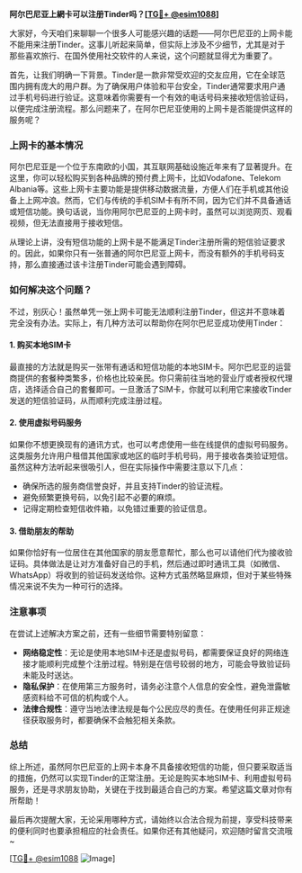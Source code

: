 **阿尔巴尼亚上網卡可以注册Tinder吗？[[TG💪+ @esim1088](https://t.me/s/esim1088)]**

大家好，今天咱们来聊聊一个很多人可能感兴趣的话题——阿尔巴尼亚的上网卡能不能用来注册Tinder。这事儿听起来简单，但实际上涉及不少细节，尤其是对于那些喜欢旅行、在国外使用社交软件的人来说，这个问题就显得尤为重要了。

首先，让我们明确一下背景。Tinder是一款非常受欢迎的交友应用，它在全球范围内拥有庞大的用户群。为了确保用户体验和平台安全，Tinder通常要求用户通过手机号码进行验证。这意味着你需要有一个有效的电话号码来接收短信验证码，以便完成注册流程。那么问题来了，在阿尔巴尼亚使用的上网卡是否能提供这样的服务呢？

### 上网卡的基本情况

阿尔巴尼亚是一个位于东南欧的小国，其互联网基础设施近年来有了显著提升。在这里，你可以轻松购买到各种品牌的预付费上网卡，比如Vodafone、Telekom Albania等。这些上网卡主要功能是提供移动数据流量，方便人们在手机或其他设备上上网冲浪。然而，它们与传统的手机SIM卡有所不同，因为它们并不具备通话或短信功能。换句话说，当你用阿尔巴尼亚的上网卡时，虽然可以浏览网页、观看视频，但无法直接用于接收短信。

从理论上讲，没有短信功能的上网卡是不能满足Tinder注册所需的短信验证要求的。因此，如果你只有一张普通的阿尔巴尼亚上网卡，而没有额外的手机号码支持，那么直接通过该卡注册Tinder可能会遇到障碍。

### 如何解决这个问题？

不过，别灰心！虽然单凭一张上网卡可能无法顺利注册Tinder，但这并不意味着完全没有办法。实际上，有几种方法可以帮助你在阿尔巴尼亚成功使用Tinder：

#### 1. 购买本地SIM卡
最直接的方法就是购买一张带有通话和短信功能的本地SIM卡。阿尔巴尼亚的运营商提供的套餐种类繁多，价格也比较亲民。你只需前往当地的营业厅或者授权代理店，选择适合自己的套餐即可。一旦激活了SIM卡，你就可以利用它来接收Tinder发送的短信验证码，从而顺利完成注册过程。

#### 2. 使用虚拟号码服务
如果你不想更换现有的通讯方式，也可以考虑使用一些在线提供的虚拟号码服务。这类服务允许用户租借其他国家或地区的临时手机号码，用于接收各类验证短信。虽然这种方法听起来很吸引人，但在实际操作中需要注意以下几点：
- 确保所选的服务商信誉良好，并且支持Tinder的验证流程。
- 避免频繁更换号码，以免引起不必要的麻烦。
- 记得定期检查短信收件箱，以免错过重要的验证信息。

#### 3. 借助朋友的帮助
如果你恰好有一位居住在其他国家的朋友愿意帮忙，那么也可以请他们代为接收验证码。具体做法是让对方准备好自己的手机，然后通过即时通讯工具（如微信、WhatsApp）将收到的验证码发送给你。这种方式虽然略显麻烦，但对于某些特殊情况来说不失为一种可行的选择。

### 注意事项

在尝试上述解决方案之前，还有一些细节需要特别留意：

- **网络稳定性**：无论是使用本地SIM卡还是虚拟号码，都需要保证良好的网络连接才能顺利完成整个注册过程。特别是在信号较弱的地方，可能会导致验证码未能及时送达。
- **隐私保护**：在使用第三方服务时，请务必注意个人信息的安全性，避免泄露敏感资料给不可信的机构或个人。
- **法律合规性**：遵守当地法律法规是每个公民应尽的责任。在使用任何非正规途径获取服务时，都要确保不会触犯相关条款。

### 总结

综上所述，虽然阿尔巴尼亚的上网卡本身不具备接收短信的功能，但只要采取适当的措施，仍然可以实现Tinder的正常注册。无论是购买本地SIM卡、利用虚拟号码服务，还是寻求朋友协助，关键在于找到最适合自己的方案。希望这篇文章对你有所帮助！

最后再次提醒大家，无论采用哪种方式，请始终以合法合规为前提，享受科技带来的便利同时也要承担相应的社会责任。如果你还有其他疑问，欢迎随时留言交流哦~

[[TG💪+ @esim1088](https://t.me/s/esim1088) ![Image](https://i.postimg.cc/4NQfJmqS/Snipaste-2025-05-13-00-14-12.png)]